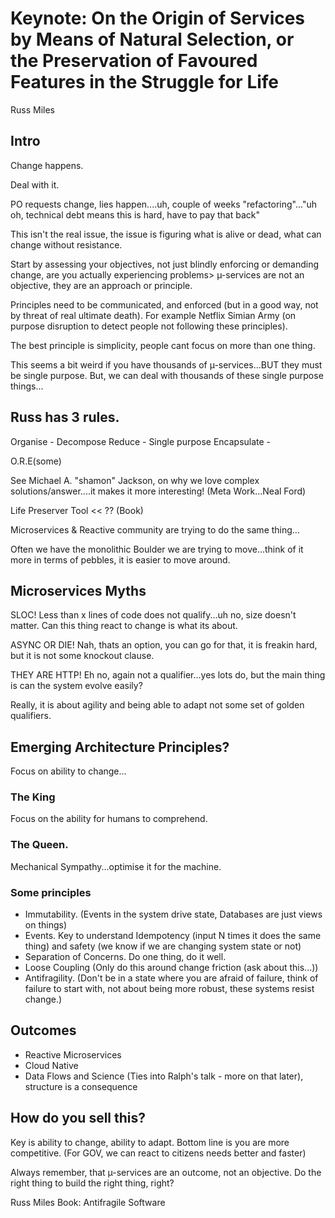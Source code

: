 # Keynote: On the Origin of Services by Means of Natural Selection, or the Preservation of Favoured Features in the Struggle for Life 
Russ Miles


## Intro
Change happens.

Deal with it.

PO requests change, lies happen....uh, couple of weeks "refactoring"..."uh oh, technical debt means this is hard, have to pay that back"

This isn't the real issue, the issue is figuring what is alive or dead, what can change without resistance.

Start by assessing your objectives, not just blindly enforcing or demanding change, are you actually experiencing problems> µ-services are not an objective, they are an approach or principle.

Principles need to be communicated, and enforced (but in a good way, not by threat of real ultimate death). For example Netflix Simian Army (on purpose disruption to detect people not following these principles).

The best principle is simplicity, people cant focus on more than one thing.

This seems a bit weird if you have thousands of µ-services...BUT they must be single purpose. But, we can deal with thousands of these single purpose things...

## Russ has 3 rules.

Organise - Decompose
Reduce - Single purpose
Encapsulate - 

O.R.E(some)

See Michael A. "shamon" Jackson, on why we love complex solutions/answer....it makes it more interesting! (Meta Work...Neal Ford)

Life Preserver Tool << ?? (Book)

Microservices & Reactive community are trying to do the same thing...

Often we have the monolithic Boulder we are trying to move...think of it more in terms of pebbles, it is easier to move around.


## Microservices Myths

SLOC! Less than x lines of code does not qualify...uh no, size doesn't matter. Can this thing react to change is what its about.

ASYNC OR DIE! Nah, thats an option, you can go for that, it is freakin hard, but it is not some knockout clause.

THEY ARE HTTP! Eh no, again not a qualifier...yes lots do, but the main thing is can the system evolve easily?

Really, it is about agility and being able to adapt not some set of golden qualifiers.


## Emerging Architecture Principles?
Focus on ability to change...
### The King
Focus on the ability for humans to comprehend.
### The Queen.
Mechanical Sympathy...optimise it for the machine.

### Some principles
* Immutability. (Events in the system drive state, Databases are just views on things)
* Events. Key to understand Idempotency (input N times it does the same thing) and safety (we know if we are changing system state or not)
* Separation of Concerns. Do one thing, do it well.
* Loose Coupling (Only do this around change friction (ask about this...))
* Antifragility. (Don't be in a state where you are afraid of failure, think of failure to start with, not about being more robust, these systems resist change.)

## Outcomes
* Reactive Microservices
* Cloud Native
* Data Flows and Science (Ties into Ralph's talk - more on that later), structure is a consequence

## How do you sell this?
Key is ability to change, ability to adapt.
Bottom line is you are more competitive. (For GOV, we can react to citizens needs better and faster)

Always remember, that µ-services are an outcome, not an objective. Do the right thing to build the right thing, right?



Russ Miles Book: Antifragile Software
